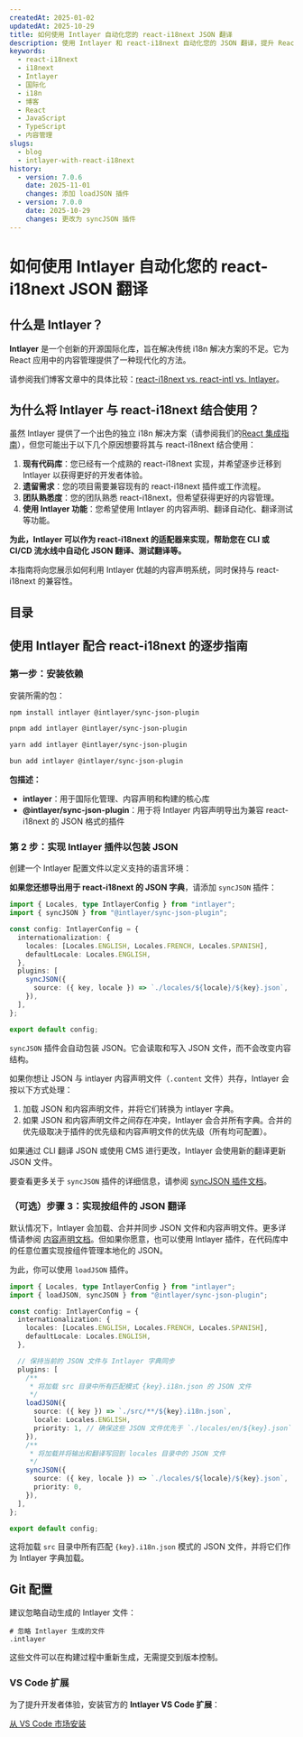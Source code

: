 ```yaml
---
createdAt: 2025-01-02
updatedAt: 2025-10-29
title: 如何使用 Intlayer 自动化您的 react-i18next JSON 翻译
description: 使用 Intlayer 和 react-i18next 自动化您的 JSON 翻译，提升 React 应用的国际化体验。
keywords:
  - react-i18next
  - i18next
  - Intlayer
  - 国际化
  - i18n
  - 博客
  - React
  - JavaScript
  - TypeScript
  - 内容管理
slugs:
  - blog
  - intlayer-with-react-i18next
history:
  - version: 7.0.6
    date: 2025-11-01
    changes: 添加 loadJSON 插件
  - version: 7.0.0
    date: 2025-10-29
    changes: 更改为 syncJSON 插件
---
```


# 如何使用 Intlayer 自动化您的 react-i18next JSON 翻译

## 什么是 Intlayer？

**Intlayer** 是一个创新的开源国际化库，旨在解决传统 i18n 解决方案的不足。它为 React 应用中的内容管理提供了一种现代化的方法。

请参阅我们博客文章中的具体比较：[react-i18next vs. react-intl vs. Intlayer](https://github.com/aymericzip/intlayer/blob/main/docs/blog/zh/react-i18next_vs_react-intl_vs_intlayer.md)。

## 为什么将 Intlayer 与 react-i18next 结合使用？

虽然 Intlayer 提供了一个出色的独立 i18n 解决方案（请参阅我们的[React 集成指南](https://github.com/aymericzip/intlayer/blob/main/docs/docs/zh/intlayer_with_vite+react.md)），但您可能出于以下几个原因想要将其与 react-i18next 结合使用：

1. **现有代码库**：您已经有一个成熟的 react-i18next 实现，并希望逐步迁移到 Intlayer 以获得更好的开发者体验。
2. **遗留需求**：您的项目需要兼容现有的 react-i18next 插件或工作流程。
3. **团队熟悉度**：您的团队熟悉 react-i18next，但希望获得更好的内容管理。
4. **使用 Intlayer 功能**：您希望使用 Intlayer 的内容声明、翻译自动化、翻译测试等功能。

**为此，Intlayer 可以作为 react-i18next 的适配器来实现，帮助您在 CLI 或 CI/CD 流水线中自动化 JSON 翻译、测试翻译等。**

本指南将向您展示如何利用 Intlayer 优越的内容声明系统，同时保持与 react-i18next 的兼容性。

## 目录

<TOC/>

## 使用 Intlayer 配合 react-i18next 的逐步指南

### 第一步：安装依赖

安装所需的包：

```bash packageManager="npm"
npm install intlayer @intlayer/sync-json-plugin
```

```bash packageManager="pnpm"
pnpm add intlayer @intlayer/sync-json-plugin
```

```bash packageManager="yarn"
yarn add intlayer @intlayer/sync-json-plugin
```

```bash packageManager="bun"
bun add intlayer @intlayer/sync-json-plugin
```

**包描述：**

- **intlayer**：用于国际化管理、内容声明和构建的核心库
- **@intlayer/sync-json-plugin**：用于将 Intlayer 内容声明导出为兼容 react-i18next 的 JSON 格式的插件

### 第 2 步：实现 Intlayer 插件以包装 JSON

创建一个 Intlayer 配置文件以定义支持的语言环境：

**如果您还想导出用于 react-i18next 的 JSON 字典**，请添加 `syncJSON` 插件：

```typescript fileName="intlayer.config.ts"
import { Locales, type IntlayerConfig } from "intlayer";
import { syncJSON } from "@intlayer/sync-json-plugin";

const config: IntlayerConfig = {
  internationalization: {
    locales: [Locales.ENGLISH, Locales.FRENCH, Locales.SPANISH],
    defaultLocale: Locales.ENGLISH,
  },
  plugins: [
    syncJSON({
      source: ({ key, locale }) => `./locales/${locale}/${key}.json`,
    }),
  ],
};

export default config;
```

`syncJSON` 插件会自动包装 JSON。它会读取和写入 JSON 文件，而不会改变内容结构。

如果你想让 JSON 与 intlayer 内容声明文件（`.content` 文件）共存，Intlayer 会按以下方式处理：

1. 加载 JSON 和内容声明文件，并将它们转换为 intlayer 字典。
2. 如果 JSON 和内容声明文件之间存在冲突，Intlayer 会合并所有字典。合并的优先级取决于插件的优先级和内容声明文件的优先级（所有均可配置）。

如果通过 CLI 翻译 JSON 或使用 CMS 进行更改，Intlayer 会使用新的翻译更新 JSON 文件。

要查看更多关于 `syncJSON` 插件的详细信息，请参阅 [syncJSON 插件文档](https://github.com/aymericzip/intlayer/blob/main/docs/docs/zh/plugins/sync-json.md)。

### （可选）步骤 3：实现按组件的 JSON 翻译

默认情况下，Intlayer 会加载、合并并同步 JSON 文件和内容声明文件。更多详情请参阅 [内容声明文档](https://github.com/aymericzip/intlayer/blob/main/docs/docs/zh/dictionary/content_file.md)。但如果你愿意，也可以使用 Intlayer 插件，在代码库中的任意位置实现按组件管理本地化的 JSON。

为此，你可以使用 `loadJSON` 插件。

```ts fileName="intlayer.config.ts"
import { Locales, type IntlayerConfig } from "intlayer";
import { loadJSON, syncJSON } from "@intlayer/sync-json-plugin";

const config: IntlayerConfig = {
  internationalization: {
    locales: [Locales.ENGLISH, Locales.FRENCH, Locales.SPANISH],
    defaultLocale: Locales.ENGLISH,
  },

  // 保持当前的 JSON 文件与 Intlayer 字典同步
  plugins: [
    /**
     * 将加载 src 目录中所有匹配模式 {key}.i18n.json 的 JSON 文件
     */
    loadJSON({
      source: ({ key }) => `./src/**/${key}.i18n.json`,
      locale: Locales.ENGLISH,
      priority: 1, // 确保这些 JSON 文件优先于 `./locales/en/${key}.json` 中的文件
    }),
    /**
     * 将加载并将输出和翻译写回到 locales 目录中的 JSON 文件
     */
    syncJSON({
      source: ({ key, locale }) => `./locales/${locale}/${key}.json`,
      priority: 0,
    }),
  ],
};

export default config;
```

这将加载 `src` 目录中所有匹配 `{key}.i18n.json` 模式的 JSON 文件，并将它们作为 Intlayer 字典加载。

## Git 配置

建议忽略自动生成的 Intlayer 文件：

```plaintext fileName=".gitignore"
# 忽略 Intlayer 生成的文件
.intlayer
```

这些文件可以在构建过程中重新生成，无需提交到版本控制。

### VS Code 扩展

为了提升开发者体验，安装官方的 **Intlayer VS Code 扩展**：

[从 VS Code 市场安装](https://marketplace.visualstudio.com/items?itemName=intlayer.intlayer-vs-code-extension)
